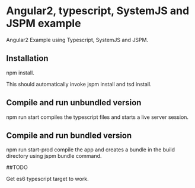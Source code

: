 # Angular2, typescript, SystemJS and JSPM example

Angular2 Example using Typescript, SystemJS and JSPM.

## Installation

npm install.

This should automatically invoke jspm install and tsd install.

## Compile and run unbundled version

npm run start compiles the typescript files and starts a live server session.

## Compile and run bundled version

npm run start-prod compile the app and creates a bundle in the build directory using jspm bundle command.


##TODO

Get es6 typescript target to work.


